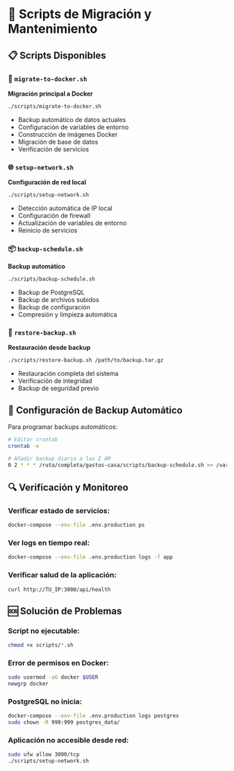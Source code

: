 # 🔧 Scripts de Migración y Mantenimiento

## 📋 Scripts Disponibles

### 🚀 `migrate-to-docker.sh`
**Migración principal a Docker**
```bash
./scripts/migrate-to-docker.sh
```
- Backup automático de datos actuales
- Configuración de variables de entorno
- Construcción de imágenes Docker
- Migración de base de datos
- Verificación de servicios

### 🌐 `setup-network.sh`
**Configuración de red local**
```bash
./scripts/setup-network.sh
```
- Detección automática de IP local
- Configuración de firewall
- Actualización de variables de entorno
- Reinicio de servicios

### 📦 `backup-schedule.sh`
**Backup automático**
```bash
./scripts/backup-schedule.sh
```
- Backup de PostgreSQL
- Backup de archivos subidos
- Backup de configuración
- Compresión y limpieza automática

### 🔄 `restore-backup.sh`
**Restauración desde backup**
```bash
./scripts/restore-backup.sh /path/to/backup.tar.gz
```
- Restauración completa del sistema
- Verificación de integridad
- Backup de seguridad previo

## 📅 Configuración de Backup Automático

Para programar backups automáticos:

```bash
# Editar crontab
crontab -e

# Añadir backup diario a las 2 AM
0 2 * * * /ruta/completa/gastos-casa/scripts/backup-schedule.sh >> /var/log/gastos-backup.log 2>&1
```

## 🔍 Verificación y Monitoreo

### Verificar estado de servicios:
```bash
docker-compose --env-file .env.production ps
```

### Ver logs en tiempo real:
```bash
docker-compose --env-file .env.production logs -f app
```

### Verificar salud de la aplicación:
```bash
curl http://TU_IP:3000/api/health
```

## 🆘 Solución de Problemas

### Script no ejecutable:
```bash
chmod +x scripts/*.sh
```

### Error de permisos en Docker:
```bash
sudo usermod -aG docker $USER
newgrp docker
```

### PostgreSQL no inicia:
```bash
docker-compose --env-file .env.production logs postgres
sudo chown -R 999:999 postgres_data/
```

### Aplicación no accesible desde red:
```bash
sudo ufw allow 3000/tcp
./scripts/setup-network.sh
```